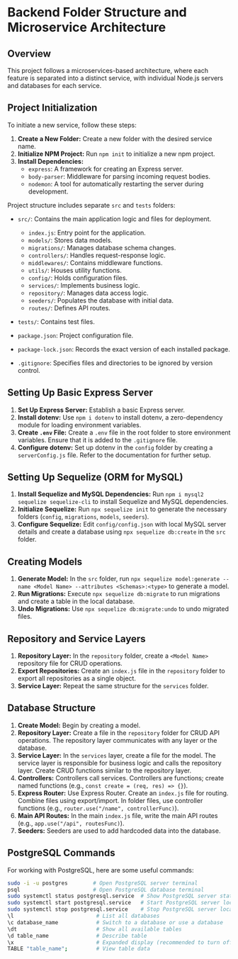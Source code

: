 # Backend Folder Structure and Microservice Architecture

## Overview

This project follows a microservices-based architecture, where each feature is separated into a distinct service, with individual Node.js servers and databases for each service.

## Project Initialization

To initiate a new service, follow these steps:

1. **Create a New Folder:** Create a new folder with the desired service name.
2. **Initialize NPM Project:** Run `npm init` to initialize a new npm project.
3. **Install Dependencies:**
   - `express`: A framework for creating an Express server.
   - `body-parser`: Middleware for parsing incoming request bodies.
   - `nodemon`: A tool for automatically restarting the server during development.

Project structure includes separate `src` and `tests` folders:

- `src/`: Contains the main application logic and files for deployment.
  - `index.js`: Entry point for the application.
  - `models/`: Stores data models.
  - `migrations/`: Manages database schema changes.
  - `controllers/`: Handles request-response logic.
  - `middlewares/`: Contains middleware functions.
  - `utils/`: Houses utility functions.
  - `config/`: Holds configuration files.
  - `services/`: Implements business logic.
  - `repository/`: Manages data access logic.
  - `seeders/`: Populates the database with initial data.
  - `routes/`: Defines API routes.

- `tests/`: Contains test files.
- `package.json`: Project configuration file.
- `package-lock.json`: Records the exact version of each installed package.
- `.gitignore`: Specifies files and directories to be ignored by version control.

## Setting Up Basic Express Server

1. **Set Up Express Server:** Establish a basic Express server.
2. **Install dotenv:** Use `npm i dotenv` to install dotenv, a zero-dependency module for loading environment variables.
3. **Create `.env` File:** Create a `.env` file in the root folder to store environment variables. Ensure that it is added to the `.gitignore` file.
4. **Configure dotenv:** Set up dotenv in the `config` folder by creating a `serverConfig.js` file. Refer to the documentation for further setup.

## Setting Up Sequelize (ORM for MySQL)

1. **Install Sequelize and MySQL Dependencies:** Run `npm i mysql2 sequelize sequelize-cli` to install Sequelize and MySQL dependencies.
2. **Initialize Sequelize:** Run `npx sequelize init` to generate the necessary folders (`config`, `migrations`, `models`, `seeders`).
3. **Configure Sequelize:** Edit `config/config.json` with local MySQL server details and create a database using `npx sequelize db:create` in the `src` folder.

## Creating Models

1. **Generate Model:** In the `src` folder, run `npx sequelize model:generate --name <Model Name> --attributes <Schemas>:<type>` to generate a model.
2. **Run Migrations:** Execute `npx sequelize db:migrate` to run migrations and create a table in the local database.
3. **Undo Migrations:** Use `npx sequelize db:migrate:undo` to undo migrated files.

## Repository and Service Layers

1. **Repository Layer:** In the `repository` folder, create a `<Model Name>` repository file for CRUD operations.
2. **Export Repositories:** Create an `index.js` file in the `repository` folder to export all repositories as a single object.
3. **Service Layer:** Repeat the same structure for the `services` folder.

## Database Structure

1. **Create Model:** Begin by creating a model.
2. **Repository Layer:** Create a file in the `repository` folder for CRUD API operations. The repository layer communicates with any layer or the database.
3. **Service Layer:** In the `services` layer, create a file for the model. The service layer is responsible for business logic and calls the repository layer. Create CRUD functions similar to the repository layer.
4. **Controllers:** Controllers call services. Controllers are functions; create named functions (e.g., `const create = (req, res) => {}`).
5. **Express Router:** Use Express Router. Create an `index.js` file for routing. Combine files using export/import. In folder files, use controller functions (e.g., `router.use("/name", controllerFunc)`).
6. **Main API Routes:** In the main `index.js` file, write the main API routes (e.g., `app.use("/api", routesFunc)`).
7. **Seeders:** Seeders are used to add hardcoded data into the database.

## PostgreSQL Commands

For working with PostgreSQL, here are some useful commands:

```bash
sudo -i -u postgres        # Open PostgreSQL server terminal
psql                       # Open PostgreSQL database terminal
sudo systemctl status postgresql.service  # Show PostgreSQL server status
sudo systemctl start postgresql.service   # Start PostgreSQL server locally
sudo systemctl stop postgresql.service    # Stop PostgreSQL server locally
\l                          # List all databases
\c database_name            # Switch to a database or use a database
\dt                         # Show all available tables
\d table_name               # Describe table
\x                          # Expanded display (recommended to turn off)
TABLE "table_name";         # View table data
